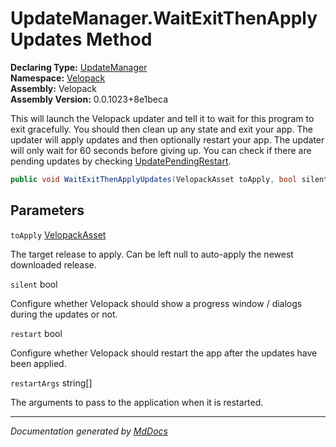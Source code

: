 ﻿<!--  
  <auto-generated>   
    The contents of this file were generated by a tool.  
    Changes to this file may be list if the file is regenerated  
  </auto-generated>   
-->

# UpdateManager.WaitExitThenApplyUpdates Method

**Declaring Type:** [UpdateManager](../index.md)  
**Namespace:** [Velopack](../../index.md)  
**Assembly:** Velopack  
**Assembly Version:** 0.0.1023+8e1beca

This will launch the Velopack updater and tell it to wait for this program to exit gracefully. You should then clean up any state and exit your app. The updater will apply updates and then optionally restart your app. The updater will only wait for 60 seconds before giving up. You can check if there are pending updates by checking [UpdatePendingRestart](../properties/UpdatePendingRestart.md).

```csharp
public void WaitExitThenApplyUpdates(VelopackAsset toApply, bool silent = false, bool restart = true, string[] restartArgs = null);
```

## Parameters

`toApply`  [VelopackAsset](../../VelopackAsset/index.md)

The target release to apply. Can be left null to auto\-apply the newest downloaded release.

`silent`  bool

Configure whether Velopack should show a progress window \/ dialogs during the updates or not.

`restart`  bool

Configure whether Velopack should restart the app after the updates have been applied.

`restartArgs`  string\[\]

The arguments to pass to the application when it is restarted.

___

*Documentation generated by [MdDocs](https://github.com/ap0llo/mddocs)*
